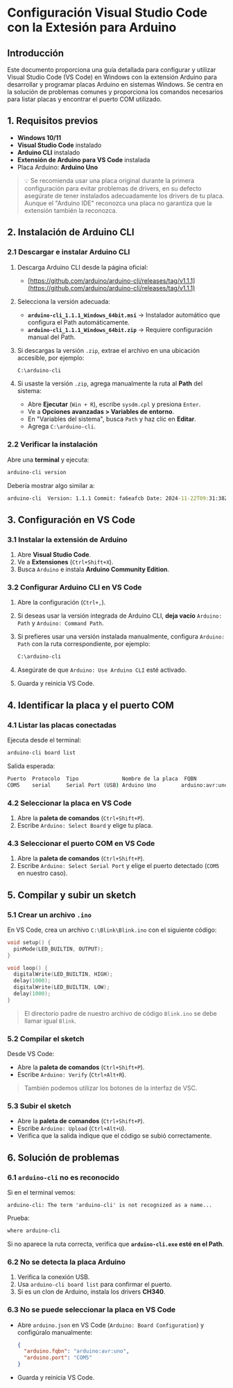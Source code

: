 # Configuración Visual Studio Code con la Extesión para Arduino

## Introducción

Este documento proporciona una guía detallada para configurar y utilizar Visual Studio Code (VS Code) en Windows con la extensión Arduino para desarrollar y programar placas Arduino en sistemas Windows. Se centra en la solución de problemas comunes y proporciona los comandos necesarios para listar placas y encontrar el puerto COM utilizado.

## 1. Requisitos previos

- **Windows 10/11**
- **Visual Studio Code** instalado
- **Arduino CLI** instalado
- **Extensión de Arduino para VS Code** instalada
- Placa Arduino: **Arduino Uno**

> 💡 Se recomienda usar una placa original durante la primera configuración para evitar problemas de drivers, en su defecto asegúrate de tener instalados adecuadamente los drivers de tu placa. Aunque el "Arduino IDE" reconozca una placa no garantiza que la extensión también la reconozca.

## 2. Instalación de Arduino CLI

### 2.1 Descargar e instalar Arduino CLI

1. Descarga Arduino CLI desde la página oficial:
   - [https://github.com/arduino/arduino-cli/releases/tag/v1.1.1](https://github.com/arduino/arduino-cli/releases/tag/v1.1.1)
2. Selecciona la versión adecuada:
   - **`arduino-cli_1.1.1_Windows_64bit.msi`** → Instalador automático que configura el Path automáticamente.
   - **`arduino-cli_1.1.1_Windows_64bit.zip`** → Requiere configuración manual del Path.
3. Si descargas la versión `.zip`, extrae el archivo en una ubicación accesible, por ejemplo:

   ```cmd
   C:\arduino-cli
   ```

4. Si usaste la versión `.zip`, agrega manualmente la ruta al **Path** del sistema:
   - Abre **Ejecutar** (`Win + R`), escribe `sysdm.cpl` y presiona `Enter`.
   - Ve a **Opciones avanzadas > Variables de entorno**.
   - En "Variables del sistema", busca `Path` y haz clic en **Editar**.
   - Agrega `C:\arduino-cli`.

### 2.2 Verificar la instalación

Abre una **terminal** y ejecuta:

```cmd
arduino-cli version
```

Debería mostrar algo similar a:

```cmd
arduino-cli  Version: 1.1.1 Commit: fa6eafcb Date: 2024-11-22T09:31:38Z
```

## 3. Configuración en VS Code

### 3.1 Instalar la extensión de Arduino

1. Abre **Visual Studio Code**.
2. Ve a **Extensiones** (`Ctrl+Shift+X`).
3. Busca `Arduino` e instala **Arduino Community Edition**.

### 3.2 Configurar Arduino CLI en VS Code

1. Abre la configuración (`Ctrl+,`).
2. Si deseas usar la versión integrada de Arduino CLI, **deja vacío** `Arduino: Path` y `Arduino: Command Path`.
3. Si prefieres usar una versión instalada manualmente, configura `Arduino: Path` con la ruta correspondiente, por ejemplo:

   ```cmd
   C:\arduino-cli
   ```

4. Asegúrate de que `Arduino: Use Arduino CLI` esté activado.
5. Guarda y reinicia VS Code.

## 4. Identificar la placa y el puerto COM

### 4.1 Listar las placas conectadas

Ejecuta desde el terminal:

```sh
arduino-cli board list
```

Salida esperada:

```cmd
Puerto  Protocolo  Tipo              Nombre de la placa  FQBN            Núcleo
COM5    serial     Serial Port (USB) Arduino Uno        arduino:avr:uno arduino:avr
```

### 4.2 Seleccionar la placa en VS Code

1. Abre la **paleta de comandos** (`Ctrl+Shift+P`).
2. Escribe `Arduino: Select Board` y elige tu placa.

### 4.3 Seleccionar el puerto COM en VS Code

1. Abre la **paleta de comandos** (`Ctrl+Shift+P`).
2. Escribe `Arduino: Select Serial Port` y elige el puerto detectado (`COM5` en  nuestro caso).

## 5. Compilar y subir un sketch

### 5.1 Crear un archivo `.ino`

En VS Code, crea un archivo `C:\Blink\Blink.ino` con el siguiente código:

```cpp
void setup() {
  pinMode(LED_BUILTIN, OUTPUT);
}

void loop() {
  digitalWrite(LED_BUILTIN, HIGH);
  delay(1000);
  digitalWrite(LED_BUILTIN, LOW);
  delay(1000);
}
```

> El directorio padre de nuestro archivo de código `Blink.ino` se debe llamar igual `Blink`.

### 5.2 Compilar el sketch

Desde VS Code:

- Abre la **paleta de comandos** (`Ctrl+Shift+P`).
- Escribe `Arduino: Verify` (`Ctrl+Alt+R`).

> También podemos utilizar los botones de la interfaz de VSC.

### 5.3 Subir el sketch

- Abre la **paleta de comandos** (`Ctrl+Shift+P`).
- Escribe `Arduino: Upload` (`Ctrl+Alt+U`).
- Verifica que la salida indique que el código se subió correctamente.

## 6. Solución de problemas

### 6.1 `arduino-cli` no es reconocido

Si en el terminal vemos:

```terminal
arduino-cli: The term 'arduino-cli' is not recognized as a name...
```

Prueba:

```sh
where arduino-cli
```

Si no aparece la ruta correcta, verifica que **`arduino-cli.exe` esté en el Path**.

### 6.2 No se detecta la placa Arduino

1. Verifica la conexión USB.
2. Usa `arduino-cli board list` para confirmar el puerto.
3. Si es un clon de Arduino, instala los drivers **CH340**.

### 6.3 No se puede seleccionar la placa en VS Code

- Abre `arduino.json` en VS Code (`Arduino: Board Configuration`) y configúralo manualmente:

  ```json
  {
    "arduino.fqbn": "arduino:avr:uno",
    "arduino.port": "COM5"
  }
  ```

- Guarda y reinicia VS Code.  
  